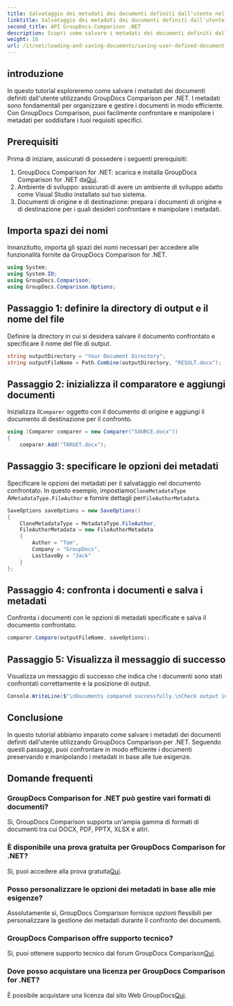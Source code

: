 ```yaml
---
title: Salvataggio dei metadati dei documenti definiti dall'utente nel confronto GroupDocs per .NET
linktitle: Salvataggio dei metadati dei documenti definiti dall'utente nel confronto GroupDocs per .NET
second_title: API GroupDocs.Comparison .NET
description: Scopri come salvare i metadati dei documenti definiti dall'utente utilizzando GroupDocs Comparison for .NET. Confronta e manipola facilmente i metadati con istruzioni dettagliate.
weight: 16
url: /it/net/loading-and-saving-documents/saving-user-defined-document-metadata/
---
```

## introduzione
In questo tutorial esploreremo come salvare i metadati dei documenti definiti dall'utente utilizzando GroupDocs Comparison per .NET. I metadati sono fondamentali per organizzare e gestire i documenti in modo efficiente. Con GroupDocs Comparison, puoi facilmente confrontare e manipolare i metadati per soddisfare i tuoi requisiti specifici.
## Prerequisiti
Prima di iniziare, assicurati di possedere i seguenti prerequisiti:
1.  GroupDocs Comparison for .NET: scarica e installa GroupDocs Comparison for .NET da[Qui](https://releases.groupdocs.com/comparison/net/).
2. Ambiente di sviluppo: assicurati di avere un ambiente di sviluppo adatto come Visual Studio installato sul tuo sistema.
3. Documenti di origine e di destinazione: prepara i documenti di origine e di destinazione per i quali desideri confrontare e manipolare i metadati.

## Importa spazi dei nomi
Innanzitutto, importa gli spazi dei nomi necessari per accedere alle funzionalità fornite da GroupDocs Comparison for .NET.
```csharp
using System;
using System.IO;
using GroupDocs.Comparison;
using GroupDocs.Comparison.Options;
```
## Passaggio 1: definire la directory di output e il nome del file
Definire la directory in cui si desidera salvare il documento confrontato e specificare il nome del file di output.
```csharp
string outputDirectory = "Your Document Directory";
string outputFileName = Path.Combine(outputDirectory, "RESULT.docx");
```
## Passaggio 2: inizializza il comparatore e aggiungi documenti
 Inizializza il`Comparer` oggetto con il documento di origine e aggiungi il documento di destinazione per il confronto.
```csharp
using (Comparer comparer = new Comparer("SOURCE.docx"))
{
    comparer.Add("TARGET.docx");
```
## Passaggio 3: specificare le opzioni dei metadati
 Specificare le opzioni dei metadati per il salvataggio nel documento confrontato. In questo esempio, impostiamo`CloneMetadataType` A`MetadataType.FileAuthor` e fornire dettagli per`FileAuthorMetadata`.
```csharp
SaveOptions saveOptions = new SaveOptions()
{
    CloneMetadataType = MetadataType.FileAuthor,
    FileAuthorMetadata = new FileAuthorMetadata
    {
        Author = "Tom",
        Company = "GroupDocs",
        LastSaveBy = "Jack"
    }
};
```
## Passaggio 4: confronta i documenti e salva i metadati
Confronta i documenti con le opzioni di metadati specificate e salva il documento confrontato.
```csharp
comparer.Compare(outputFileName, saveOptions);
```
## Passaggio 5: Visualizza il messaggio di successo
Visualizza un messaggio di successo che indica che i documenti sono stati confrontati correttamente e la posizione di output.
```csharp
Console.WriteLine($"\nDocuments compared successfully.\nCheck output in {outputDirectory}.");
```

## Conclusione
In questo tutorial abbiamo imparato come salvare i metadati dei documenti definiti dall'utente utilizzando GroupDocs Comparison per .NET. Seguendo questi passaggi, puoi confrontare in modo efficiente i documenti preservando e manipolando i metadati in base alle tue esigenze.
## Domande frequenti
### GroupDocs Comparison for .NET può gestire vari formati di documenti?
Sì, GroupDocs Comparison supporta un'ampia gamma di formati di documenti tra cui DOCX, PDF, PPTX, XLSX e altri.
### È disponibile una prova gratuita per GroupDocs Comparison for .NET?
 Sì, puoi accedere alla prova gratuita[Qui](https://releases.groupdocs.com/).
### Posso personalizzare le opzioni dei metadati in base alle mie esigenze?
Assolutamente sì, GroupDocs Comparison fornisce opzioni flessibili per personalizzare la gestione dei metadati durante il confronto dei documenti.
### GroupDocs Comparison offre supporto tecnico?
Sì, puoi ottenere supporto tecnico dal forum GroupDocs Comparison[Qui](https://forum.groupdocs.com/c/comparison/12).
### Dove posso acquistare una licenza per GroupDocs Comparison for .NET?
 È possibile acquistare una licenza dal sito Web GroupDocs[Qui](https://purchase.groupdocs.com/buy).